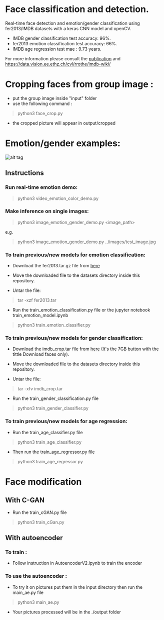 # Face classification and detection.
Real-time face detection and emotion/gender classification using fer2013/IMDB datasets with a keras CNN model and openCV.
* IMDB gender classification test accuracy: 96%.
* fer2013 emotion classification test accuracy: 66%.
* IMDB age regression test mae : 9.73 years.

For more information please consult the [publication](https://github.com/oarriaga/face_classification/blob/master/report.pdf) and https://data.vision.ee.ethz.ch/cvl/rrothe/imdb-wiki/

# Cropping faces from group image :

* put the group image inside "input" folder
* use the following command :
> python3 face_crop.py

* the cropped picture will appear in output/cropped

# Emotion/gender examples:

![alt tag](images/demo_results.png)

## Instructions

### Run real-time emotion demo:
> python3 video_emotion_color_demo.py


### Make inference on single images:
> python3 image_emotion_gender_demo.py <image_path>

e.g.

> python3 image_emotion_gender_demo.py ../images/test_image.jpg


### To train previous/new models for emotion classification:


* Download the fer2013.tar.gz file from [here](https://www.kaggle.com/c/challenges-in-representation-learning-facial-expression-recognition-challenge/data)

* Move the downloaded file to the datasets directory inside this repository.

* Untar the file:
> tar -xzf fer2013.tar

* Run the train_emotion_classification.py file or the jupyter notebook train_emotion_model.ipynb
> python3 train_emotion_classifier.py

### To train previous/new models for gender classification:

* Download the imdb_crop.tar file from [here](https://data.vision.ee.ethz.ch/cvl/rrothe/imdb-wiki/) (It's the 7GB button with the tittle Download faces only).

* Move the downloaded file to the datasets directory inside this repository.

* Untar the file:
> tar -xfv imdb_crop.tar

* Run the train_gender_classification.py file
> python3 train_gender_classifier.py


### To train previous/new models for age regression:

* Run the train_age_classifier.py file
> python3 train_age_classifier.py
* Then run the train_age_regressor.py file
> python3 train_age_regressor.py


# Face modification
## With C-GAN 

* Run the train_cGAN.py file
> python3 train_cGan.py

## With autoencoder 

### To train :
* Follow instruction in AutoencoderV2.ipynb to train the encoder

### To use the autoencoder :
* To try it on pictures put them in the input directory then run the main_ae.py file
> python3 main_ae.py
* Your pictures processed will be in the ./output folder
